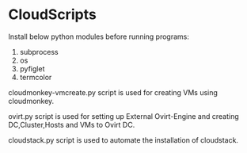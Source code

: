 # CloudScripts

Install below python modules before running programs:

1. subprocess
2. os
3. pyfiglet
4. termcolor

cloudmonkey-vmcreate.py script is used for creating VMs using cloudmonkey.

ovirt.py script is used for setting up External Ovirt-Engine and creating DC,Cluster,Hosts and VMs to Ovirt DC.

cloudstack.py script is used to automate the installation of cloudstack.
